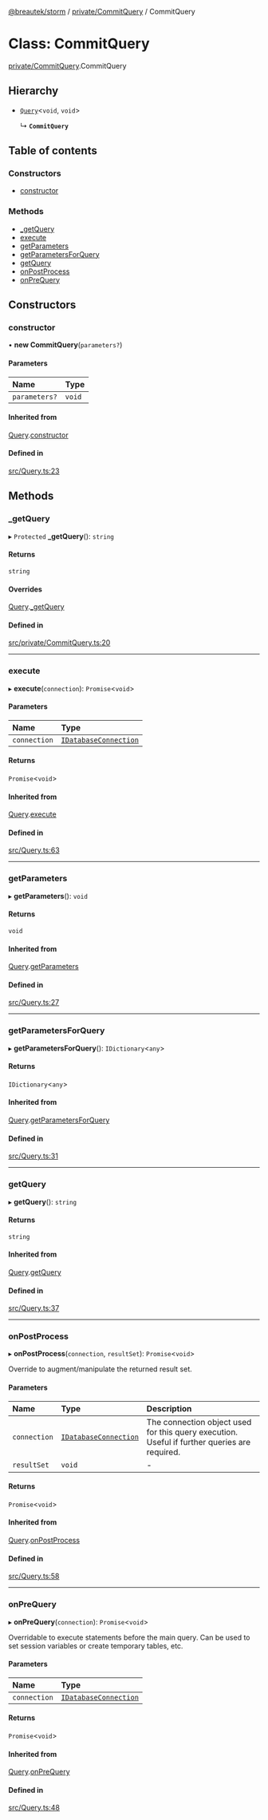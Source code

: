 [@breautek/storm](../README.md) / [private/CommitQuery](../modules/private_CommitQuery.md) / CommitQuery

# Class: CommitQuery

[private/CommitQuery](../modules/private_CommitQuery.md).CommitQuery

## Hierarchy

- [`Query`](Query.Query-1.md)<`void`, `void`\>

  ↳ **`CommitQuery`**

## Table of contents

### Constructors

- [constructor](private_CommitQuery.CommitQuery.md#constructor)

### Methods

- [\_getQuery](private_CommitQuery.CommitQuery.md#_getquery)
- [execute](private_CommitQuery.CommitQuery.md#execute)
- [getParameters](private_CommitQuery.CommitQuery.md#getparameters)
- [getParametersForQuery](private_CommitQuery.CommitQuery.md#getparametersforquery)
- [getQuery](private_CommitQuery.CommitQuery.md#getquery)
- [onPostProcess](private_CommitQuery.CommitQuery.md#onpostprocess)
- [onPreQuery](private_CommitQuery.CommitQuery.md#onprequery)

## Constructors

### constructor

• **new CommitQuery**(`parameters?`)

#### Parameters

| Name | Type |
| :------ | :------ |
| `parameters?` | `void` |

#### Inherited from

[Query](Query.Query-1.md).[constructor](Query.Query-1.md#constructor)

#### Defined in

[src/Query.ts:23](https://github.com/breautek/storm/blob/8c3a317/src/Query.ts#L23)

## Methods

### \_getQuery

▸ `Protected` **_getQuery**(): `string`

#### Returns

`string`

#### Overrides

[Query](Query.Query-1.md).[_getQuery](Query.Query-1.md#_getquery)

#### Defined in

[src/private/CommitQuery.ts:20](https://github.com/breautek/storm/blob/8c3a317/src/private/CommitQuery.ts#L20)

___

### execute

▸ **execute**(`connection`): `Promise`<`void`\>

#### Parameters

| Name | Type |
| :------ | :------ |
| `connection` | [`IDatabaseConnection`](../interfaces/IDatabaseConnection.IDatabaseConnection-1.md) |

#### Returns

`Promise`<`void`\>

#### Inherited from

[Query](Query.Query-1.md).[execute](Query.Query-1.md#execute)

#### Defined in

[src/Query.ts:63](https://github.com/breautek/storm/blob/8c3a317/src/Query.ts#L63)

___

### getParameters

▸ **getParameters**(): `void`

#### Returns

`void`

#### Inherited from

[Query](Query.Query-1.md).[getParameters](Query.Query-1.md#getparameters)

#### Defined in

[src/Query.ts:27](https://github.com/breautek/storm/blob/8c3a317/src/Query.ts#L27)

___

### getParametersForQuery

▸ **getParametersForQuery**(): `IDictionary`<`any`\>

#### Returns

`IDictionary`<`any`\>

#### Inherited from

[Query](Query.Query-1.md).[getParametersForQuery](Query.Query-1.md#getparametersforquery)

#### Defined in

[src/Query.ts:31](https://github.com/breautek/storm/blob/8c3a317/src/Query.ts#L31)

___

### getQuery

▸ **getQuery**(): `string`

#### Returns

`string`

#### Inherited from

[Query](Query.Query-1.md).[getQuery](Query.Query-1.md#getquery)

#### Defined in

[src/Query.ts:37](https://github.com/breautek/storm/blob/8c3a317/src/Query.ts#L37)

___

### onPostProcess

▸ **onPostProcess**(`connection`, `resultSet`): `Promise`<`void`\>

Override to augment/manipulate the returned result set.

#### Parameters

| Name | Type | Description |
| :------ | :------ | :------ |
| `connection` | [`IDatabaseConnection`](../interfaces/IDatabaseConnection.IDatabaseConnection-1.md) | The connection object used for this query execution. Useful if further queries are required. |
| `resultSet` | `void` | - |

#### Returns

`Promise`<`void`\>

#### Inherited from

[Query](Query.Query-1.md).[onPostProcess](Query.Query-1.md#onpostprocess)

#### Defined in

[src/Query.ts:58](https://github.com/breautek/storm/blob/8c3a317/src/Query.ts#L58)

___

### onPreQuery

▸ **onPreQuery**(`connection`): `Promise`<`void`\>

Overridable to execute statements before the main query.
Can be used to set session variables or create temporary tables, etc.

#### Parameters

| Name | Type |
| :------ | :------ |
| `connection` | [`IDatabaseConnection`](../interfaces/IDatabaseConnection.IDatabaseConnection-1.md) |

#### Returns

`Promise`<`void`\>

#### Inherited from

[Query](Query.Query-1.md).[onPreQuery](Query.Query-1.md#onprequery)

#### Defined in

[src/Query.ts:48](https://github.com/breautek/storm/blob/8c3a317/src/Query.ts#L48)
